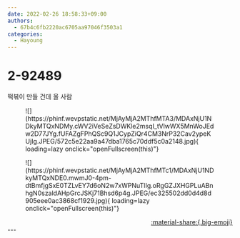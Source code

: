 ```yaml
---
date: 2022-02-26 18:58:33+09:00
authors:
  - 67b4c6fb2220ac6705aa97046f3503a1
categories:
  - Hayoung
---
```


# 2-92489

<div class="post-container" markdown="1">
<div class="content-container md-sidebar__scrollwrap" markdown="1">

떡볶이 만들 건데 올 사람
<figure markdown="1">
![](https://phinf.wevpstatic.net/MjAyMjA2MThfMTA3/MDAxNjU1NDkyMTQxNDMy.cWV2iVeSeZsDWKle2msqI_tVlwWX5MnWoJEdw2D77JYg.fUFAZgFPhQSc9Q1JCypZiQr4CM3NrP32Cav2ypeKUjIg.JPEG/572c5e22aa9a47dba1765c70ddf5c0a2148.jpg){ loading=lazy onclick="openFullscreen(this)"}
</figure>

<figure markdown="1">
![](https://phinf.wevpstatic.net/MjAyMjA2MThfMTc1/MDAxNjU1NDkyMTQxNDE0.mwmJ0-4pm-dtBmfjgSxE0TZLvEY7d6oN2w7xWPNuTlIg.oRgGZJXHGPLuABnhgN0szaldAHpGrcJSKj71Bhsd6p4g.JPEG/ec325502dd0d4d8d905eee0ac3868cf1929.jpg){ loading=lazy onclick="openFullscreen(this)"}
</figure>


</div>
</div>

<div style="text-align: right;" markdown="1">
<a href="https://weverse.io/fromis9/artist/2-92489" style="text-align: right;">:material-share:{.big-emoji}</a>
</div>
---

